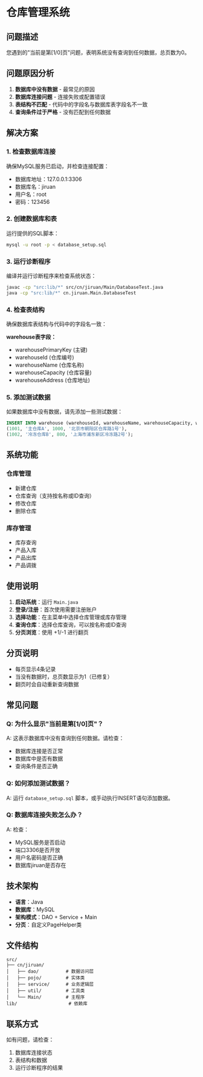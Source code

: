 # 仓库管理系统

## 问题描述
您遇到的"当前是第[1/0]页"问题，表明系统没有查询到任何数据，总页数为0。

## 问题原因分析
1. **数据库中没有数据** - 最常见的原因
2. **数据库连接问题** - 连接失败或配置错误
3. **表结构不匹配** - 代码中的字段名与数据库表字段名不一致
4. **查询条件过于严格** - 没有匹配到任何数据

## 解决方案

### 1. 检查数据库连接
确保MySQL服务已启动，并检查连接配置：
- 数据库地址：127.0.0.1:3306
- 数据库名：jiruan
- 用户名：root
- 密码：123456

### 2. 创建数据库和表
运行提供的SQL脚本：
```bash
mysql -u root -p < database_setup.sql
```

### 3. 运行诊断程序
编译并运行诊断程序来检查系统状态：
```bash
javac -cp "src:lib/*" src/cn/jiruan/Main/DatabaseTest.java
java -cp "src:lib/*" cn.jiruan.Main.DatabaseTest
```

### 4. 检查表结构
确保数据库表结构与代码中的字段名一致：

**warehouse表字段：**
- warehousePrimaryKey (主键)
- warehouseId (仓库编号)
- warehouseName (仓库名称)
- warehouseCapacity (仓库容量)
- warehouseAddress (仓库地址)

### 5. 添加测试数据
如果数据库中没有数据，请先添加一些测试数据：
```sql
INSERT INTO warehouse (warehouseId, warehouseName, warehouseCapacity, warehouseAddress) VALUES
(1001, '主仓库A', 1000, '北京市朝阳区仓库路1号'),
(1002, '冷冻仓库B', 800, '上海市浦东新区冷冻路2号');
```

## 系统功能

### 仓库管理
- 新建仓库
- 仓库查询（支持按名称或ID查询）
- 修改仓库
- 删除仓库

### 库存管理
- 库存查询
- 产品入库
- 产品出库
- 产品调拨

## 使用说明

1. **启动系统**：运行 `Main.java`
2. **登录/注册**：首次使用需要注册账户
3. **选择功能**：在主菜单中选择仓库管理或库存管理
4. **查询仓库**：选择仓库查询，可以按名称或ID查询
5. **分页浏览**：使用 +1/-1 进行翻页

## 分页说明
- 每页显示4条记录
- 当没有数据时，总页数显示为1（已修复）
- 翻页时会自动重新查询数据

## 常见问题

### Q: 为什么显示"当前是第[1/0]页"？
A: 这表示数据库中没有查询到任何数据。请检查：
- 数据库连接是否正常
- 数据库中是否有数据
- 查询条件是否正确

### Q: 如何添加测试数据？
A: 运行 `database_setup.sql` 脚本，或手动执行INSERT语句添加数据。

### Q: 数据库连接失败怎么办？
A: 检查：
- MySQL服务是否启动
- 端口3306是否开放
- 用户名密码是否正确
- 数据库jiruan是否存在

## 技术架构
- **语言**：Java
- **数据库**：MySQL
- **架构模式**：DAO + Service + Main
- **分页**：自定义PageHelper类

## 文件结构
```
src/
├── cn/jiruan/
│   ├── dao/          # 数据访问层
│   ├── pojo/         # 实体类
│   ├── service/      # 业务逻辑层
│   ├── util/         # 工具类
│   └── Main/         # 主程序
lib/                   # 依赖库
```

## 联系方式
如有问题，请检查：
1. 数据库连接状态
2. 表结构和数据
3. 运行诊断程序的结果 